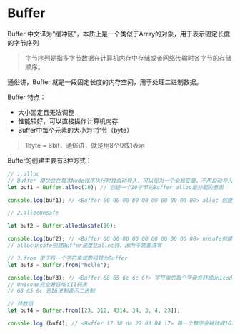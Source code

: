 # Buffer

Buffer 中文译为“缓冲区”，本质上是一个类似于Array的对象，用于表示固定长度的字节序列
> 字节序列是指多字节数据在计算机内存中存储或者网络传输时各字节的存储顺序。

通俗讲，Buffer 就是一段固定长度的内存空间，用于处理二进制数据。

Buffer 特点：

- 大小固定且无法调整
- 性能较好，可以直接操作计算机内存
- Buffer中每个元素的大小为1字节（byte）

> 1byte = 8bit，通俗讲，就是用8个0或1表示

Buffer的创建主要有3种方式：

```js
// 1.alloc
// Buffer 模块会在每次Node程序执行时被自动导入，可以视为一个全局变量，不用自动导入
let buf1 = Buffer.alloc(10); // 创建一个10字节的Buffer alloc是分配的意思

console.log(buf1); // <Buffer 00 00 00 00 00 00 00 00 00 00> alloc 创建的buffer每一个二进制位都会归0

// 2.allocUnsafe

let buf2 = Buffer.allocUnsafe(10);

console.log(buf2); // <Buffer 00 00 00 00 00 00 00 00 00 00> unsafe创建的Buffer可能会包含旧的内存数据：内存空间是可以复用的，一个程序执行时可以使用上一个执行完的程序使用过的内存空间，alloc创建buffer时会清零每一个二进制位，但allocUnsafe并不会清空旧内存的数据，可能会有数据遗留
// allocUnsafe创建Buffer速度比alloc快，因为不需要清零

// 3.from 用于将一个字符串或数组转为Buffer
let buf3 = Buffer.from("hello");

console.log(buf3); // <Buffer 68 65 6c 6c 6f> 字符串的每个字母会转成Unicode码表上对应的数字，数字会转成二进制存到Buffer当中
// Unicode完全兼容ASCII码表
// 68 65 6c 是16进制表示二进制

// 转数组
let buf4 = Buffer.from([23, 312, 4314, 34, 3, 4, 23]);

console.log (buf4); // <Buffer 17 38 da 22 03 04 17> 每一个数字会被转成16进制表示的二进制，存到Buffer中
```
